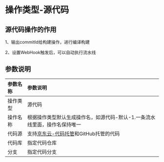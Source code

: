 # 操作类型-源代码


## 源代码操作的作用

1、输出commitId给构建操作，进行编译构建

2、设置WebHook触发后，可以自动执行流水线

## 参数说明

参数名称|参数说明
:---|:---
操作类型|源代码
操作名称|根据操作类型默认生成操作名，如源代码-默认-1.一条流水线里面，操作名保持唯一
代码源|支持[京东云-代码托管](../../../Developer-Tools/CodeCommit/Introduction/Product-Overview.md)和GitHub托管的代码
代码库|指定代码仓库
分支|指定代码分支




